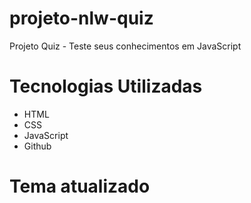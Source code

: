 # projeto-nlw-quiz
Projeto Quiz - Teste seus conhecimentos em JavaScript

# Tecnologias Utilizadas

- HTML
- CSS
- JavaScript
- Github

# Tema atualizado